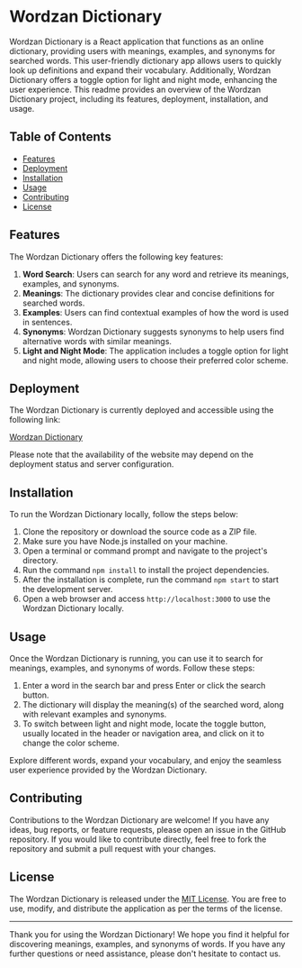 # Wordzan Dictionary

Wordzan Dictionary is a React application that functions as an online dictionary, providing users with meanings, examples, and synonyms for searched words. This user-friendly dictionary app allows users to quickly look up definitions and expand their vocabulary. Additionally, Wordzan Dictionary offers a toggle option for light and night mode, enhancing the user experience. This readme provides an overview of the Wordzan Dictionary project, including its features, deployment, installation, and usage.

## Table of Contents
- [Features](#features)
- [Deployment](#deployment)
- [Installation](#installation)
- [Usage](#usage)
- [Contributing](#contributing)
- [License](#license)

## Features

The Wordzan Dictionary offers the following key features:

1. **Word Search**: Users can search for any word and retrieve its meanings, examples, and synonyms.
2. **Meanings**: The dictionary provides clear and concise definitions for searched words.
3. **Examples**: Users can find contextual examples of how the word is used in sentences.
4. **Synonyms**: Wordzan Dictionary suggests synonyms to help users find alternative words with similar meanings.
5. **Light and Night Mode**: The application includes a toggle option for light and night mode, allowing users to choose their preferred color scheme.

## Deployment

The Wordzan Dictionary is currently deployed and accessible using the following link:

[Wordzan Dictionary](https://wordzan.netlify.app)

Please note that the availability of the website may depend on the deployment status and server configuration.

## Installation

To run the Wordzan Dictionary locally, follow the steps below:

1. Clone the repository or download the source code as a ZIP file.
2. Make sure you have Node.js installed on your machine.
3. Open a terminal or command prompt and navigate to the project's directory.
4. Run the command `npm install` to install the project dependencies.
5. After the installation is complete, run the command `npm start` to start the development server.
6. Open a web browser and access `http://localhost:3000` to use the Wordzan Dictionary locally.

## Usage

Once the Wordzan Dictionary is running, you can use it to search for meanings, examples, and synonyms of words. Follow these steps:

1. Enter a word in the search bar and press Enter or click the search button.
2. The dictionary will display the meaning(s) of the searched word, along with relevant examples and synonyms.
3. To switch between light and night mode, locate the toggle button, usually located in the header or navigation area, and click on it to change the color scheme.

Explore different words, expand your vocabulary, and enjoy the seamless user experience provided by the Wordzan Dictionary.

## Contributing

Contributions to the Wordzan Dictionary are welcome! If you have any ideas, bug reports, or feature requests, please open an issue in the GitHub repository. If you would like to contribute directly, feel free to fork the repository and submit a pull request with your changes.

## License

The Wordzan Dictionary is released under the [MIT License](LICENSE). You are free to use, modify, and distribute the application as per the terms of the license.

---

Thank you for using the Wordzan Dictionary! We hope you find it helpful for discovering meanings, examples, and synonyms of words. If you have any further questions or need assistance, please don't hesitate to contact us.
